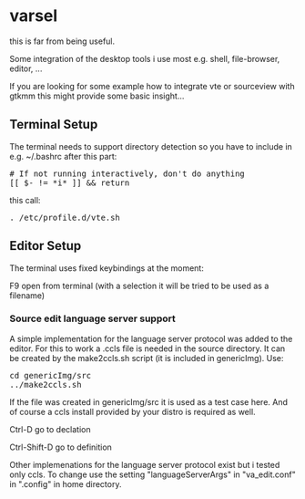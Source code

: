 # varsel
this is far from being useful.

Some integration of the desktop tools i use most
e.g. shell, file-browser, editor, ...

If you are looking for some example how to
integrate vte or sourceview with gtkmm
this might provide some basic insight...

## Terminal Setup

The terminal needs to support directory detection
so you have to include in e.g. ~/.bashrc
after this part:
<pre>
# If not running interactively, don't do anything
[[ $- != *i* ]] && return
</pre>
this call:
<pre>
. /etc/profile.d/vte.sh
</pre>

## Editor Setup

The terminal uses fixed keybindings at the moment:

F9 open from terminal (with a selection it will be tried to be used as a filename)

### Source edit language server support

A simple implementation for the language server protocol was
added to the editor. For this to work a .ccls file is needed in
the source directory. It can be created by the make2ccls.sh
script (it is included in genericImg). Use:
<pre>
cd genericImg/src
../make2ccls.sh
</pre>
If the file was created in genericImg/src it is used
as a test case here. And of course a ccls install provided
by your distro is required as well.

Ctrl-D go to declation

Ctrl-Shift-D go to definition

Other implemenations for the language server protocol exist
but i tested only ccls.
To change use the setting "languageServerArgs"
in "va_edit.conf" in ".config" in home directory.
